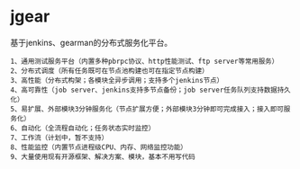 jgear
=====

基于jenkins、gearman的分布式服务化平台。

    1、通用测试服务平台（内置多种pbrpc协议、http性能测试、ftp server等常用服务）
    2、分布式调度（所有任务既可在节点池构建也可在指定节点构建）
    3、高性能（分布式构架；各模块全异步调用；支持多个jenkins节点）
    4、高可靠性（job server、jenkins支持多节点备份；job server任务队列支持数据持久化）
    5、易扩展、外部模块3分钟服务化（节点扩展方便；外部模块3分钟即可完成接入；接入即可服务化）
    6、自动化（全流程自动化；任务状态实时监控）
    7、工作流（计划中，暂不支持）
    8、性能监控（内置节点进程级CPU、内存、网络监控功能）
    9、大量使用现有开源框架、解决方案、模块，基本不用写代码
    
    
